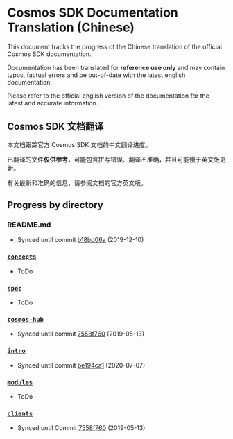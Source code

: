# Cosmos SDK Documentation Translation (Chinese)

This document tracks the progress of the Chinese translation of the official Cosmos SDK documentation.

Documentation has been translated for **reference use only** and may contain typos, factual errors and be out-of-date with the latest english documentation.

Please refer to the official english version of the documentation for the latest and accurate information.

## Cosmos SDK 文档翻译

本文档跟踪官方 Cosmos SDK 文档的中文翻译进度。

已翻译的文件**仅供参考**，可能包含拼写错误、翻译不准确，并且可能慢于英文版更新。

有关最新和准确的信息，请参阅文档的官方英文版。

## Progress by directory

### README.md

- Synced until commit [b18bd06a](https://github.com/Stride-Labs/cosmos-sdk/commit/b18bd06a364e6ac15f22423e6b66a9feb3eeae93) (2019-12-10)

### [`concepts`](../concepts/)

- ToDo

### [`spec`](../spec/)

- ToDo

### [`cosmos-hub`](../cosmos-hub/)

- Synced until commit [7558f760](https://github.com/Stride-Labs/cosmos-sdk/commit/7558f7607918b6337a8b58b8f956d6776f503138) (2019-05-13)

### [`intro`](../intro/)

- Synced until commit [be194ca1](https://github.com/Stride-Labs/cosmos-sdk/commit/be194ca1b7d159590a0147da3226b7e09eaa3f61) (2020-07-07)

### [`modules`](../modules/)

- ToDo

### [`clients`](../clients/)

- Synced until Commit [7558f760](https://github.com/Stride-Labs/cosmos-sdk/commit/7558f7607918b6337a8b58b8f956d6776f503138) (2019-05-13)

